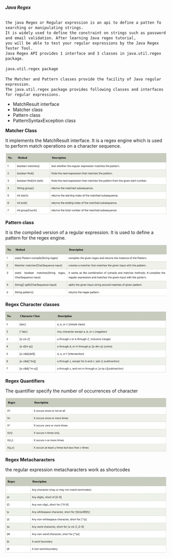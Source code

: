 ***Java Regex***

```text

the java Regex or Regular expression is an api to define a patten fo searching or manipulating strings.
It is widely used to define the constraint on strings such as password and email validation. After learning Java regex tutorial, 
you will be able to test your regular expressions by the Java Regex Tester Tool.
Java Regex API provides 1 interface and 3 classes in java.util.regex package.

java.util.regex package

The Matcher and Pattern classes provide the facility of Java regular expression. 
The java.util.regex package provides following classes and interfaces for regular expressions.

```

- MatchResult interface
- Matcher class
- Pattern class
- PatternSyntaxException class

**Matcher Class**

It implements the MatchResult interface. It is a regex engine which is used to perform match operations on a character sequence.

![img.png](../img/img_oct08.png)

**Pattern class**

It is the compiled version of a regular expression. It is used to define a pattern for the regex engine.

![img_1.png](../img/img_1_oct08.png)

**Regex Character classes**

![img_2.png](../img/img_2_oct08.png)


**Regex Quantifiers**

The quantifier specify the number of occurrences of character

![img_3.png](../img/img_3_oct08.png)


**Regex Metacharacters**

the regular expression metacharacters work as shortcodes

![img_4.png](../img/img_4_oct08.png)


















